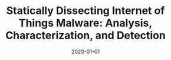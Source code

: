 ---
title: "Statically Dissecting Internet of Things Malware: Analysis, Characterization, and Detection"
collection: publications
permalink: /publication/2020-01-01-Statically-Dissecting-Internet-of-Things-Malware-Analysis-Characterization-and-Detection
date: 2020-01-01
venue: 'In the proceedings of Information and Communications Security - 22nd International Conference, ICICS 2020, Copenhagen, Denmark, August 24-26, 2020, Proceedings'
paperurl: 'https://doi.org/10.1007/978-3-030-61078-4\_25'
citation: ' Afsah Anwar,  Hisham Alasmary,  Jeman Park,  An Wang,  Songqing Chen,  David Mohaisen, &quot;Statically Dissecting Internet of Things Malware: Analysis, Characterization, and Detection.&quot; In the proceedings of Information and Communications Security - 22nd International Conference, ICICS 2020, Copenhagen, Denmark, August 24-26, 2020, Proceedings, 2020.'
---
